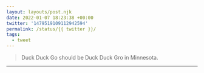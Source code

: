 ```yaml
---
layout: layouts/post.njk
date: 2022-01-07 18:23:38 +00:00
twitter: '1479519109112942594'
permalink: /status/{{ twitter }}/
tags: 
  - tweet
---
```


> Duck Duck Go should be Duck Duck Gro in Minnesota.

---
